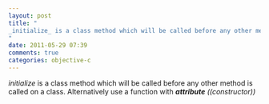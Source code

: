 ```yaml
---
layout: post
title: "
_initialize_ is a class method which will be called before any other method is called on a class. Alternatively use a function with ___attribute__ ((constructor))_
"
date: 2011-05-29 07:39
comments: true
categories: objective-c
---
```


_initialize_ is a class method which will be called before any other method is called on a class. Alternatively use a function with ___attribute__ ((constructor))_

